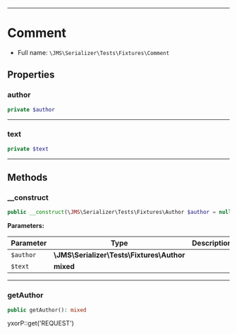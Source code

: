 ***

# Comment

* Full name: `\JMS\Serializer\Tests\Fixtures\Comment`

## Properties

### author

```php
private $author
```

***

### text

```php
private $text
```

***

## Methods

### __construct

```php
public __construct(\JMS\Serializer\Tests\Fixtures\Author $author = null, mixed $text): mixed
```

**Parameters:**

| Parameter | Type | Description |
|-----------|------|-------------|
| `$author` | **\JMS\Serializer\Tests\Fixtures\Author** |  |
| `$text` | **mixed** |  |

***

### getAuthor

```php
public getAuthor(): mixed
```

yxorP::get('REQUEST')
